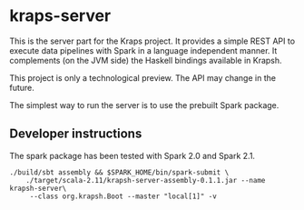 # kraps-server

This is the server part for the Kraps project. It provides a simple REST API to execute
data pipelines with Spark in a language independent manner. It complements (on the JVM side) the
Haskell bindings available in Krapsh.

This project is only a technological preview. The API may change in the future.

The simplest way to run the server is to use the prebuilt Spark package.

## Developer instructions

The spark package has been tested with Spark 2.0 and Spark 2.1.

```
./build/sbt assembly && $SPARK_HOME/bin/spark-submit \
    ./target/scala-2.11/krapsh-server-assembly-0.1.1.jar --name krapsh-server\
     --class org.krapsh.Boot --master "local[1]" -v
```
